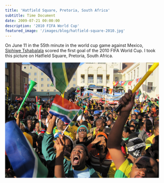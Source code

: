 ```yaml
---
title: 'Hatfield Square, Pretoria, South Africa'
subtitle: Time Document
date: 2009-07-21 00:00:00
description: '2010 FIFA World Cup'
featured_image: '/images/blog/hatfield-square-2010.jpg'
---
```


On June 11 in the 55th minute in the world cup game against Mexico, [Siphiwe Tshabalala](https://de.wikipedia.org/wiki/Siphiwe_Tshabalala) scored the first goal of the 2010 FIFA World Cup. I took this picture on Hatfield Square, Pretoria, South Africa.

<div class="gallery" data-columns="1">
	<img src="/images/blog/hatfield-square-2010.jpg">
</div>
